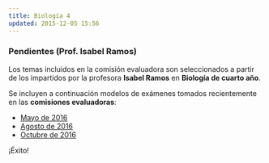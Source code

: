 ```yaml
---
title: Biología 4
updated: 2015-12-05 15:56
---
```


### Pendientes (Prof. Isabel Ramos) 

Los temas incluidos en la comisión evaluadora son seleccionados a partir de los impartidos por la profesora **Isabel Ramos** en **Biología de cuarto año**. 

Se incluyen a continuación modelos de exámenes tomados recientemente en las **comisiones evaluadoras**: 

* [Mayo de 2016](../medocs/4biol/ramos/2016_05_24_com_eva_biologia4_ramos.pdf)
* [Agosto de 2016](../medocs/4biol/ramos/2016_08_02_com_eva_biologia4_ramos.pdf)
* [Octubre de 2016](../medocs/4biol/ramos/2016_10_com_eva_biologia4_ramos.pdf)

¡Éxito!

